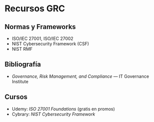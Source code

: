 # Recursos GRC

## Normas y Frameworks
- ISO/IEC 27001, ISO/IEC 27002
- NIST Cybersecurity Framework (CSF)
- NIST RMF

## Bibliografía
- *Governance, Risk Management, and Compliance* — IT Governance Institute

## Cursos
- Udemy: *ISO 27001 Foundations* (gratis en promos)
- Cybrary: *NIST Cybersecurity Framework*
